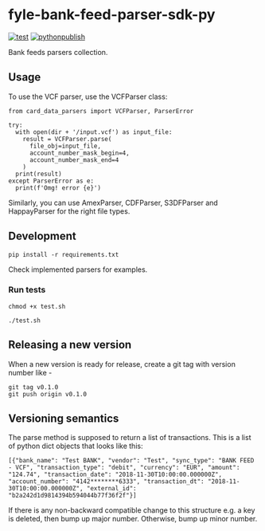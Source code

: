 # fyle-bank-feed-parser-sdk-py

[![test](https://github.com/fylein/fyle-bank-feed-parser-sdk-py/actions/workflows/test.yml/badge.svg)](https://github.com/fylein/fyle-bank-feed-parser-sdk-py/actions/workflows/test.yml) [![pythonpublish](https://github.com/fylein/fyle-bank-feed-parser-sdk-py/actions/workflows/pythonpublish.yml/badge.svg)](https://github.com/fylein/fyle-bank-feed-parser-sdk-py/actions/workflows/pythonpublish.yml)

Bank feeds parsers collection.


## Usage

To use the VCF parser, use the VCFParser class:

```
from card_data_parsers import VCFParser, ParserError

try:
  with open(dir + '/input.vcf') as input_file:
    result = VCFParser.parse(
      file_obj=input_file,
      account_number_mask_begin=4,
      account_number_mask_end=4
    )
  print(result)
except ParserError as e:
  print(f'Omg! error {e}')
```

Similarly, you can use AmexParser, CDFParser, S3DFParser and HappayParser for the right file types.


## Development

```
pip install -r requirements.txt
```
Check implemented parsers for examples.


### Run tests

```
chmod +x test.sh

./test.sh
```


## Releasing a new version

When a new version is ready for release, create a git tag with version number like -
```
git tag v0.1.0
git push origin v0.1.0
```


## Versioning semantics

The parse method is supposed to return a list of transactions. This is a list of python dict objects that looks like this:

```
[{"bank_name": "Test BANK", "vendor": "Test", "sync_type": "BANK FEED - VCF", "transaction_type": "debit", "currency": "EUR", "amount": "124.74", "transaction_date": "2018-11-30T10:00:00.000000Z", "account_number": "4142********6333", "transaction_dt": "2018-11-30T10:00:00.000000Z", "external_id": "b2a242d1d9814394b594044b77f36f2f"}]
```

If there is any non-backward compatible change to this structure e.g. a key is deleted, then bump up major number. Otherwise, bump up minor number.
